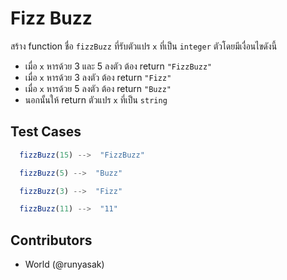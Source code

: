 # Fizz Buzz

สร้าง function ชื่อ `fizzBuzz` ที่รับตัวแปร `x` ที่เป็น `integer` ตัวโดยมีเงื่อนไขดังนี้

- เมื่อ `x` หารด้วย 3 และ 5 ลงตัว ต้อง return `"FizzBuzz"`
- เมื่อ `x` หารด้วย 3 ลงตัว ต้อง return `"Fizz"`
- เมื่อ `x` หารด้วย 5 ลงตัว ต้อง return `"Buzz"`
- นอกนั้นให้ return ตัวแปร `x` ที่เป็น `string`

## Test Cases

```js
  fizzBuzz(15) -->  "FizzBuzz"
```

```js
  fizzBuzz(5) -->  "Buzz"
```

```js
  fizzBuzz(3) -->  "Fizz"
```

```js
  fizzBuzz(11) -->  "11"
```

## Contributors

- World (@runyasak)
